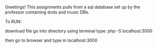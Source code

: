 
Greetings!
This assignments pulls from a sql database set up by the professor containing dvds and music DBs.

To RUN:

download file
go into directory using terminal
type: php -S localhost:3000

then go to browser and type in localhost:3000
